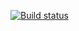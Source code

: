 [![Build status](https://ci.appveyor.com/api/projects/status/txhd2piip7yoxd2w/branch/main?svg=true)](https://ci.appveyor.com/project/medik5670/bdd2/branch/main)
